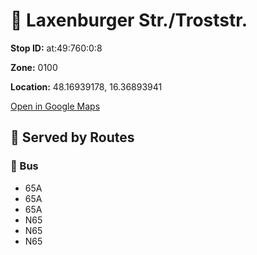 # 🚉 Laxenburger Str./Troststr.


**Stop ID:** at:49:760:0:8

**Zone:** 0100

**Location:** 48.16939178, 16.36893941

[Open in Google Maps](https://www.google.com/maps?q=48.16939178,16.36893941)

## 🚆 Served by Routes

### 🚌 Bus
- 65A
- 65A
- 65A
- N65
- N65
- N65